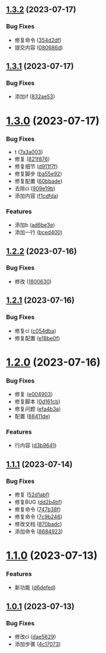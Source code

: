 ## [1.3.2](https://github.com/WumaCoder/gitea-repo/compare/v1.3.1...v1.3.2) (2023-07-17)


### Bug Fixes

* 修复命令 ([354d2df](https://github.com/WumaCoder/gitea-repo/commit/354d2df0d685b80ab715330c3471d22fa15923d1))
* 提交内容 ([080686d](https://github.com/WumaCoder/gitea-repo/commit/080686d65e60f0db1533f22055760ea08f6a1876))

## [1.3.1](https://github.com/WumaCoder/gitea-repo/compare/v1.3.0...v1.3.1) (2023-07-17)


### Bug Fixes

* 添加if ([832ae53](https://github.com/WumaCoder/gitea-repo/commit/832ae5353018d790995fde8c5b0787fa1e9b5498))

# [1.3.0](https://github.com/WumaCoder/gitea-repo/compare/v1.2.2...v1.3.0) (2023-07-17)


### Bug Fixes

* t ([7a3a003](https://github.com/WumaCoder/gitea-repo/commit/7a3a0039b74a9a73c373901b8ab7311693e92dcb))
* 修复 ([821f876](https://github.com/WumaCoder/gitea-repo/commit/821f876c579b6e12df513dddca2c301fbe7febd6))
* 修复细节 ([d911f7f](https://github.com/WumaCoder/gitea-repo/commit/d911f7faba1ac696cae917acf0c908ef0307c816))
* 修复脚步 ([ba55e92](https://github.com/WumaCoder/gitea-repo/commit/ba55e9254e34b64f2b1e4cffc6edb0946e02024e))
* 修复配置 ([60bbade](https://github.com/WumaCoder/gitea-repo/commit/60bbade5dfbbb55a8312342e7fca52ddb1b85352))
* 去除ci ([909e19b](https://github.com/WumaCoder/gitea-repo/commit/909e19b51453ffef0ca48a9bd4ce67737d608b9b))
* 添加内容 ([f1cdfda](https://github.com/WumaCoder/gitea-repo/commit/f1cdfdab51d7174b852be4b7d31b5c0b40da0eb0))


### Features

* 添加b ([ad6be3e](https://github.com/WumaCoder/gitea-repo/commit/ad6be3e34424535704c21ffbc5c8a814725f3033))
* 添加一行 ([bced400](https://github.com/WumaCoder/gitea-repo/commit/bced400b8a303f71f90a4ae1a17814a7496103dc))

## [1.2.2](https://github.com/WumaCoder/gitea-repo/compare/v1.2.1...v1.2.2) (2023-07-16)


### Bug Fixes

* 修改 ([1800630](https://github.com/WumaCoder/gitea-repo/commit/18006303ba9d5d12b9c7c16d72cd6044138ecb43))

## [1.2.1](https://github.com/WumaCoder/gitea-repo/compare/v1.2.0...v1.2.1) (2023-07-16)


### Bug Fixes

* 修复ci ([c054dba](https://github.com/WumaCoder/gitea-repo/commit/c054dbaa033ae5630196ebf8ee213492bddef1ce))
* 修复配置 ([e18be0f](https://github.com/WumaCoder/gitea-repo/commit/e18be0f16ba387c9f69a003e7a659f2635a1ce9e))

# [1.2.0](https://github.com/WumaCoder/gitea-repo/compare/v1.1.1...v1.2.0) (2023-07-16)


### Bug Fixes

* 修复 ([e004903](https://github.com/WumaCoder/gitea-repo/commit/e0049035b92447537c46cfd2d3b459d1365afc47))
* 修复脚本 ([0d161cb](https://github.com/WumaCoder/gitea-repo/commit/0d161cbc5a8615c45b26818133c17405919ffe90))
* 修复问题 ([efa4b3a](https://github.com/WumaCoder/gitea-repo/commit/efa4b3addc03ecf95c6f29fe9d3ab43dfcbe62d5))
* 配置 ([88411de](https://github.com/WumaCoder/gitea-repo/commit/88411de731feb8d9421c6f895311f886672fee68))


### Features

* 行内容 ([d3b9641](https://github.com/WumaCoder/gitea-repo/commit/d3b9641318c736a23d0b1574e1ee26f2624bafb4))

## [1.1.1](https://github.com/WumaCoder/gitea-repo/compare/v1.1.0...v1.1.1) (2023-07-14)


### Bug Fixes

* 修复 ([52d1abf](https://github.com/WumaCoder/gitea-repo/commit/52d1abf1f851e2b624092b87a00becbe0331285e))
* 修复BUG ([dd2b4bf](https://github.com/WumaCoder/gitea-repo/commit/dd2b4bfd9765f3f4c51dc94466e1604320c9832b))
* 修复命令 ([747b38f](https://github.com/WumaCoder/gitea-repo/commit/747b38f1062a78085ee6ee15f7c4586b414a551b))
* 修复命令 ([7c9b246](https://github.com/WumaCoder/gitea-repo/commit/7c9b2461862f588faf59fc626cfee168c7ba36ac))
* 修改文档 ([870badc](https://github.com/WumaCoder/gitea-repo/commit/870badcf8df34774e01e2d1f061f05242924894b))
* 添加命令 ([8684923](https://github.com/WumaCoder/gitea-repo/commit/8684923b753e6b2c6853fbe65e6473da752ae478))

# [1.1.0](https://github.com/WumaCoder/gitea-repo/compare/v1.0.1...v1.1.0) (2023-07-13)


### Features

* 新功能 ([d6defed](https://github.com/WumaCoder/gitea-repo/commit/d6defedce90caf8072b05ff21791de0e50a7dab5))

## [1.0.1](https://github.com/WumaCoder/gitea-repo/compare/v1.0.0...v1.0.1) (2023-07-13)


### Bug Fixes

* 修改ci ([dae5629](https://github.com/WumaCoder/gitea-repo/commit/dae5629c4ac3696f705d4c54bbe68b1d0146a189))
* 添加步骤 ([4c17073](https://github.com/WumaCoder/gitea-repo/commit/4c170735dd228e494251587f8bf5a646c673f53b))
